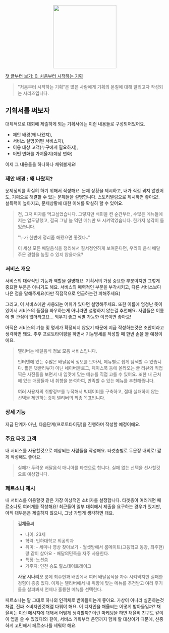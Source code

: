 <p align="center"><img src="https://i.imgur.com/wUFdbUb.png" width="200px"></p>

[첫 글부터 보기: 0. 처음부터 시작하는 기획](../)
> "처음부터 시작하는 기획"은  많은 사람에게 기획의 본질에 대해 알리고자 작성되는 시리즈입니다. 

## 기획서를 써보자
대체적으로 대회에 제출하게 되는 기획서에는 이런 내용들로 구성되어있어요.
-   제안 배경(왜 나왔지), 
-   서비스 설명(어떤 서비스지), 
-   이용 대상 고객(누구에게 필요하지), 
-   어떤 변화를 가져올지(예상 변화)

이제 그 내용들을 하나하나 채워볼게요!

### 제안 배경 : 왜 나왔지?
문제정의를 확실히 하기 위해서 작성해요. 문제 상황을 제시하고, 내가 직접 겪지 않았어도, 기획으로 해결할 수 있는 문제들을 설명합니다. 스토리텔링으로 제시하면 좋아요!. 설득력이 높아지고, 문제상황에 대한 이해를 확실히 할 수 있어요.

> 전, 그저 피자를 먹고싶었습니다. 그렇지만 배민을 켠 순간부터, 수많은 메뉴들에 저는 압도당했고, 결국 그냥 늘 먹던 메뉴만 또 시켜먹었습니다. 한가지 생각이 들었습니다.
> 
> "누가 한번에 정리좀 해줬으면 좋겠다.."
> 
> 이 세상 모든 배달음식을 정리해서 질서정연하게 보여준다면, 우리의 음식 배달 주문 경험을 높힐 수 있지 않을까요?


### 서비스 개요
서비스의 대략적인 기능과 역할을 설명해요. 기획서의 가장 중요한 부분이지만 그렇게 중요한 부분은 아니기도 해요. 서비스의 매력적인 부분을 부각시키고, 다른 서비스보다 나은 점을 말해주세요(다만 직접적으로 언급하는건 피해주세요)

그리고, 이 서비스에만 사용되는 어휘가 있다면 설명해주세요. 또한 이름에 엄청난 뜻이 있어서 서비스의 품질을 좌우하는게 아니라면 설명하지 않는걸 추천해요. 사람들은 이름에 별 관심이 없더라고요... 외우기 좋고 식별 가능한 이름이면 좋아요!

아직은 서비스의 기능 및 명세가 확정되지 않았기 때문에 지금 작성하는것은 초안이라고 생각하면 돼요. 추후 프로토타이핑을 하면서 기능명세를 작성할 때 한번 손을 볼 예정이에요.

> 델리버는 배달음식 정보 모음 서비스입니다.
> 
> 인터넷에 있는 수많은 배달음식 정보를 모아서, 메뉴별로 쉽게 탐색할 수 있습니다. 짧은 댓글리뷰가 아닌 네이버블로그, 페이스북 등에 올라오는 글 리뷰와 직접 찍은 사진들을 보면서 내 입맛에 맞는 메뉴를 직접 고를 수 있어요. 또한 내 근처에 있는 매장들과 내 취향을 분석하여, 만족할 수 있는 메뉴를 추천해줍니다.
> 
>   여러 사용자의 취향정보를 누적해서 빅데이터를 구축하고, 절대 실패하지 않는 선택을 제안하는것이 델리버의 최종 목표입니다.

### 상세 기능
지금 단계가 아닌, 다음단계(프로토타이핑)을 진행하며 작성할 예정이에요.

### 주요 타겟 고객
내 서비스를 사용할것으로 예상되는 사람들을 작성해요. 타겟층별로 두문장 내외로! 짧게 작성해도 좋아요.

> 실패가 두려운 배달음식 매니아를 타겟으로 합니다. 실패 없는 선택을 선사할것으로 예상합니다.

### 페르소나 제시
내 서비스를 이용할것 같은 가장 이상적인 소비자를 설정합니다. 타겟층이 여러개면 페르소나도 여러개를 작성해요! 최근들어 일부 대회에서 제출을 요구하는 경우가 있지만, 아직 대부분은 제출하지 않으니, 그냥 가볍게 생각하면 돼요.


> **김채율씨**
> - 나이: 23세
> - 학력: 인하대학교 의공학과
> - 취미:
    - 세미나 영상 찾아보기
    - 월셋방에서 룸메이트(고등학교 동창, 최주현)랑 같이 살아요
    - 배달의민족을 자주 사용한다.
> - 특징: 노션씀
> - 거주지: 인천 송도 힐스테이트레이크 
> 
> **사용 시나리오**
> 룸메 최주현과 배민에서 여러 배달음식을 자주 시켜먹지만 실패한 경험이 종종 있다. 이제는 델리버에서 내 취향에 맞는 메뉴를 추천받고 여러 후기들을 살펴봐서 언제나 훌륭한 메뉴를 선택한다.

페르소나는 말 그대로 하나의 인격체로 받아들이는게 좋아요. 가상이 아니라 실존하는것처럼, 진짜 소비자인것처럼 다뤄야 해요. 이 디자인을 채율씨는 어떻게 받아들일까? 채율씨는 이런 메시지에 대해서 어떻게 생각할까? 이런 마케팅을 하면 채율씨 친구도 같이 이 앱을 쓸 수 있겠다!와 같이, 서비스 기획부터 운영까지 함께 할 대상이기 때문에, 신중하게 고민해서 페르소나를 세워야 해요.


<!--stackedit_data:
eyJoaXN0b3J5IjpbMTAwMjE4NTE4NywxMjQ2MzIxMDIwLDkwNj
M2NzE2MSwtMjAzMDAyNTM1NiwzMzA0MzQ0ODUsMTY1NjA0OTM2
MSwtMTUwMjcyODIxMSwzNzc3NTgwODMsLTE3NzMzMzgxNzUsOD
YyNTQyMjk0LC0xOTY1NDI3NjYsLTExNzk2MTQyNDQsODM2ODQ1
MTQ0XX0=
-->